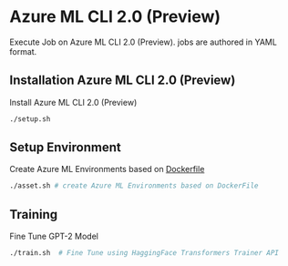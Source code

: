 # Azure ML CLI 2.0 (Preview)

Execute Job on Azure ML CLI 2.0 (Preview). jobs are authored in YAML format.

## Installation Azure ML CLI 2.0 (Preview)

Install Azure ML CLI 2.0 (Preview)

```bash
./setup.sh
```

## Setup Environment

Create Azure ML Environments based on [Dockerfile](./Dockerfile)

```bash
./asset.sh # create Azure ML Environments based on DockerFile
```


## Training

Fine Tune GPT-2 Model

```bash
./train.sh  # Fine Tune using HaggingFace Transformers Trainer API
```

